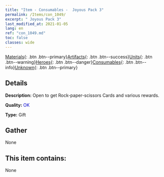 ```yaml
---
title: "Item - Consumables -  Joyous Pack 3"
permalink: /Items/con_1049/
excerpt: " Joyous Pack 3"
last_modified_at: 2021-01-05
lang: en
ref: "con_1049.md"
toc: false
classes: wide
---
```

 [Materials](/Items/){: .btn .btn--primary}[Artifacts](/Items/Artifacts/){: .btn .btn--success}[Units](/Items/Units/){: .btn .btn--warning}[Heroes](/Items/Heroes/){: .btn .btn--danger}[Consumables](/Items/Consumables/){: .btn .btn--info}[Unknown](/Items/Unknown/){: .btn .btn--primary}

## Details
 **Description:** Open to get Rock-paper-scissors Cards and various rewards.

 **Quality:** <span style="color: #0000CD">OK</span>

 **Type:** Gift

## Gather

  None

## This item contains:

  None

